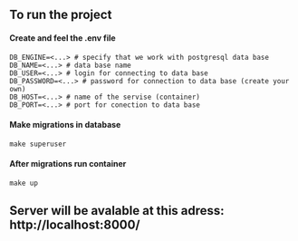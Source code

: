 ## To run the project

#### Create and feel the .env file
```
DB_ENGINE=<...> # specify that we work with postgresql data base
DB_NAME=<...> # data base name
DB_USER=<...> # login for connecting to data base
DB_PASSWORD=<...> # password for connection to data base (create your own)
DB_HOST=<...> # name of the servise (container)
DB_PORT=<...> # port for conection to data base
```

#### Make migrations in database
```
make superuser
```
#### After migrations run container
```
make up
```

## Server will be avalable at this adress: http://localhost:8000/